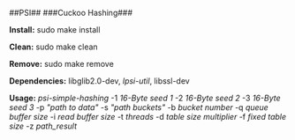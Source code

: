 ##PSI##
###Cuckoo Hashing###

__Install:__ sudo make install

__Clean:__ sudo make clean

__Remove:__ sudo make remove

__Dependencies:__ libglib2.0-dev, _lpsi-util_, libssl-dev

__Usage:__ _psi-simple-hashing_  -1 _16-Byte seed 1_ -2 _16-Byte seed 2_  -3 _16-Byte seed 3_ -p _"path to data"_  -s _"path buckets"_ -b _bucket number_ -q _queue buffer size_ -i _read buffer size_ -t _threads_ -d _table size multiplier_ -f _fixed table size_ -z _path_result_
